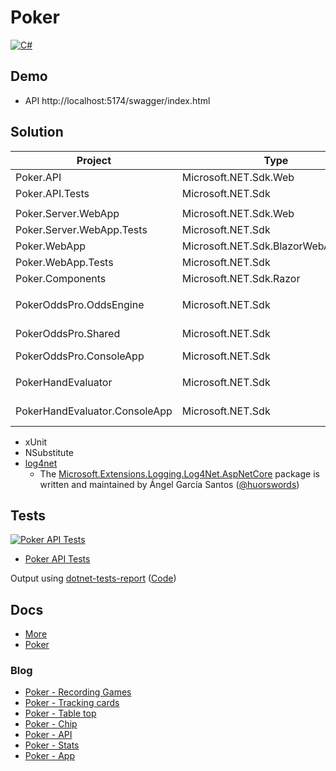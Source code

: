 # Poker

[![C#](https://img.shields.io/badge/c%23-239120.svg?style=for-the-badge&logo=c-sharp&logoColor=white)](https://learn.microsoft.com/en-us/dotnet/csharp/)

<!-- [![Poker API Tests](https://gist.githubusercontent.com/alexhedley/###/raw/poker_api_tests.md_badge.svg "Poker API Tests")](https://gist.github.com/alexhedley/###) -->

## Demo

- API http://localhost:5174/swagger/index.html

## Solution

| Project                       | Type                                | Info                 |
| ----------------------------- | ----------------------------------- | -------------------- |
| Poker.API                     | Microsoft.NET.Sdk.Web               | API                  |
| Poker.API.Tests               | Microsoft.NET.Sdk                   | xUnit                |
|                               |                                     |                      |
| Poker.Server.WebApp           | Microsoft.NET.Sdk.Web               | Web                  |
| Poker.Server.WebApp.Tests     | Microsoft.NET.Sdk                   |                      |
| Poker.WebApp                  | Microsoft.NET.Sdk.BlazorWebAssembly | Web                  |
| Poker.WebApp.Tests            | Microsoft.NET.Sdk                   |                      |
| Poker.Components              | Microsoft.NET.Sdk.Razor             | Library              |
|                               |                                     |                      |
| PokerOddsPro.OddsEngine       | Microsoft.NET.Sdk                   | Library (dyh1213)    |
| PokerOddsPro.Shared           | Microsoft.NET.Sdk                   | Library (dyh1213)    |
| PokerOddsPro.ConsoleApp       | Microsoft.NET.Sdk                   | Console              |
|                               |                                     |                      |
| PokerHandEvaluator            | Microsoft.NET.Sdk                   | Library (danielpaz6) |
| PokerHandEvaluator.ConsoleApp | Microsoft.NET.Sdk                   | Console (danielpaz6) |

- xUnit
- NSubstitute
- [log4net](https://logging.apache.org/log4net/)
  - The [Microsoft.Extensions.Logging.Log4Net.AspNetCore](https://github.com/huorswords/Microsoft.Extensions.Logging.Log4Net.AspNetCore) package is written and maintained by Ángel García Santos ([@huorswords](https://github.com/huorswords/))

## Tests

[![Poker API Tests](https://gist.githubusercontent.com/alexhedley/e81db3939d78a6f3bf73f657d803d723/raw/poker_api_tests.md_badge.svg "Poker API Tests")](https://gist.github.com/alexhedley/e81db3939d78a6f3bf73f657d803d723)

- [Poker API Tests](https://gist.github.com/alexhedley/e81db3939d78a6f3bf73f657d803d723)

Output using [dotnet-tests-report](https://github.com/marketplace/actions/dotnet-tests-report) ([Code](https://github.com/zyborg/dotnet-tests-report))

## Docs

- [More](docs/README.md)
- [Poker](../../docs/POKER.md)

### Blog

- [Poker - Recording Games](https://alexhedley.com/blog/posts/poker-recording-games)
- [Poker - Tracking cards](https://alexhedley.com/blog/posts/poker-tracking-cards)
- [Poker - Table top](https://alexhedley.com/blog/posts/poker-table-top)
- [Poker - Chip](https://alexhedley.com/blog/posts/poker-chip)
- [Poker - API](https://alexhedley.com/blog/posts/poker-api)
- [Poker - Stats](https://alexhedley.com/blog/posts/poker-stats)
- [Poker - App](https://alexhedley.com/blog/posts/poker-app)
